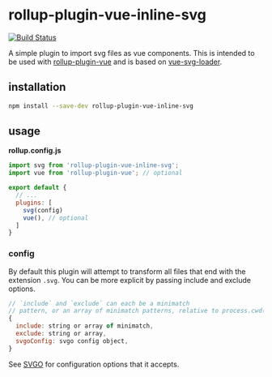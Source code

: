 # rollup-plugin-vue-inline-svg
[![Build Status](https://travis-ci.org/e-e-e/rollup-plugin-vue-inline-svg.svg?branch=master)](https://travis-ci.org/e-e-e/rollup-plugin-vue-inline-svg)

A simple plugin to import svg files as vue components. This is intended to be used with [rollup-plugin-vue](https://www.npmjs.com/package/rollup-plugin-vue) and is based on [vue-svg-loader](https://www.npmjs.com/package/vue-svg-loader).

## installation

```sh
npm install --save-dev rollup-plugin-vue-inline-svg
```

## usage

**rollup.config.js**
```js
import svg from 'rollup-plugin-vue-inline-svg';
import vue from 'rollup-plugin-vue'; // optional

export default {
  // ...
  plugins: [
    svg(config)
    vue(), // optional
  ]
}
```

### config

By default this plugin will attempt to transform all files that end with the extension `.svg`.
You can be more explicit by passing include and exclude options.

```js
// `include` and `exclude` can each be a minimatch
// pattern, or an array of minimatch patterns, relative to process.cwd()
{
  include: string or array of minimatch,
  exclude: string or array,
  svgoConfig: svgo config object,
}
```

See [SVGO](https://github.com/svg/svgo) for configuration options that it accepts.
